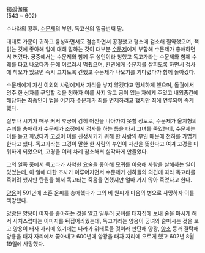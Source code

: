 獨孤伽羅  
(543 ~ 602)

수나라의 황후. [수문제](%EC%88%98%EB%AC%B8%EC%A0%9C.md)의 부인. 독고신의 일곱번째 딸.

대대로 가문이 귀하고 융성하면서도 겸손하면서 공경했고 평소에 검소해 절약했으며, 책 읽는 것에 좋아해 일에 대해 말하는 것이 대부분
[수문제](%EC%88%98%EB%AC%B8%EC%A0%9C.md)에게 부합해 수문제가 총애하면서 꺼렸다. 궁중에서는 수문제와 함께 두
성인이라 칭했고 독고가라는 수문제와 함께 수레를 타고 나오다가 문에 이르러서 멈췄으며, 환관에게 수문제를 살피도록 하면서 정사에 착오가
있으면 즉시 고치도록 간했고 수문제가 나오기를 기다렸다가 함께 돌아갔다.

수문제에게 자신 이외의 사람에게서 자식을 낳지 않겠다고 맹세하게 했으며, 돌궐에서 명주 한 상자를 구입할 것을 청하자 이를 사지 않고 공이
있는 자에게 주었고 내외종간에 해당하는 최종인이 법을 어기자 수문제가 죄를 면제하려고 했지만 죄에 연루되어 죽게 했다.

질투나 시기가 매우 커서 후궁이 감히 어전을 나아가지 못할 정도로, 수문제가 울지형의 손녀를 총애하자 수문제가 조정에서 정사를 하는 틈을
타서 그녀를 죽였는데, 수문제는 이를 듣고 화냈다가 [고경](%EA%B3%A0%EA%B2%BD.md)이 이를 진정시키기 위해 한 사람의
부인 때문에 천하를 가볍게 한다고 했다. 독고가라는 고경이 말한 한 사람의 부인이 자신을 뜻한다고 여겨 고경을 미워하게 되었으며, 고경을
여러 차례 참소해서 실각하게 만들었다.

그의 일족 중에서 독고타가 사악한 요술을 좋아해 묘귀를 이용해 사람을 살해하는 일이 있었는데, 이 일에 대한 조사가 이루어지면서 수문제가
신하들의 의견에 따라 독고타를 죽이려 했지만 탄원을 해서 독고타는 죽음을 면했지만 얼마 가지 않아 죽었다고 한다.

[양용](%EC%96%91%EC%9A%A9.md)이 591년에 소훈 운씨를 총애했다가 그의 비 원씨가 마음의 병으로 사망하자 이를
책망했다.

[양광](%EC%88%98%EC%96%91%EC%A0%9C.md)은 양용이 여자를 좋아하는 것을 알고 일부러 궁녀를 태자집에 보내 술을
마시게 해서 사치스럽다는 이미지를 뒤집어씌웠는데, 독고가라는 양용이 궁녀와 술마시는 것을 보고 양용이 태자 자리에 있기에는 나라가 위태로울
것이라 판단해 양광,
[양소](%EC%96%91%EC%86%8C%28%EC%88%98%EB%82%98%EB%9D%BC%29#s-2.md) 등과 결탁해 양용을
태자 자리에서 쫓아내고 600년에 양광을 태자 자리에 오르게 했고 602년 8월 19일에 사망했다.

